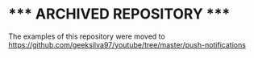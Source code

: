 # *** ARCHIVED REPOSITORY ***

The examples of this repository were moved to https://github.com/geeksilva97/youtube/tree/master/push-notifications
